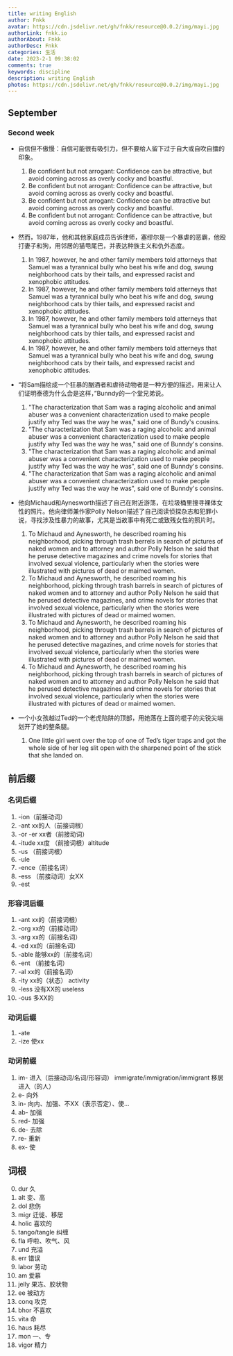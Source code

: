 ```yaml
---
title: writing English
author: Fnkk
avatar: https://cdn.jsdelivr.net/gh/fnkk/resource@0.0.2/img/mayi.jpg
authorLink: fnkk.io
authorAbout: Fnkk
authorDesc: Fnkk
categories: 生活
date: 2023-2-1 09:38:02
comments: true
keywords: discipline
description: writing English
photos: https://cdn.jsdelivr.net/gh/fnkk/resource@0.0.2/img/mayi.jpg
---
```

## September
### Second week
- 自信但不傲慢：自信可能很有吸引力，但不要给人留下过于自大或自吹自擂的印象。
    1. Be confident but not arrogant: Confidence can be attractive, but avoid coming across as overly cocky and boastful.
    2. Be confident but not arrogant: Confidence can be attractive, but avoid coming across as overly cocky and boastful.
    3. Be confident but not arrogant: Confidence can be attractive but avoid coming across as overly cocky and boastful.
    4. Be confident but not arrogant: Confidence can be attractive, but avoid coming across as overly cocky and boastful.

- 然而，1987年，他和其他家庭成员告诉律师，塞缪尔是一个暴虐的恶霸，他殴打妻子和狗，用邻居的猫甩尾巴，并表达种族主义和仇外态度。
    1. In 1987, however, he and other family members told attorneys that Samuel was a tyrannical bully who beat his wife and dog, swung neighborhood cats by their tails, and expressed racist and xenophobic attitudes. 
    2. In 1987, however, he and other family members told atterneys that Samuel was a tyrannical bully who beat his wife and dog, swung neighborhood cats by thier tails, and expressed racist and xenophobic attitudes.
    3. In 1987, however, he and other family members told atterneys that Samuel was a tyrannical bully who beat his wife and dog, swung neighborhood cats by thier tails, and expressed racist and xenophobic attitudes.
    4. In 1987, however, he and other family members told atterneys that Samuel was a tyrannical bully who beat his wife and dog, swung neighborhood cats by their tails, and expressed racist and xenophobic attitudes. 

- “将Sam描绘成一个狂暴的酗酒者和虐待动物者是一种方便的描述，用来让人们证明泰德为什么会是这样，”Bunndy的一个堂兄弟说。
    1. "The characterization that Sam was a raging alcoholic and animal abuser was a convenient characterization used to make people justify why Ted was the way he was," said one of Bundy's cousins.
    2. "The characterization that Sam was a raging alcoholic and animal abuser was a convenient characterization used to make people justify why Ted was the way he was," said one of Bunndy's consins.
    3. "The characterization that Sam was a raging alcoholic and animal abuser was a convenient characterization used to make people justify why Ted was the way he was", said one of Bunndy's consins.
    4. "The characterization that Sam was a raging alcoholic and animal abuser was a convenient characterization used to make people justify why Ted was the way he was", said one of Bunndy's consins.

- 他向Michaud和Aynesworth描述了自己在附近游荡，在垃圾桶里搜寻裸体女性的照片。他向律师兼作家Polly Nelson描述了自己阅读侦探杂志和犯罪小说，寻找涉及性暴力的故事，尤其是当故事中有死亡或致残女性的照片时。
    1. To Michaud and Aynesworth, he described roaming his neighborhood, picking through trash berrels in search of pictures of naked women and to attorney and author Polly Nelson he said that he peruse detective magazines and crime novels for stories that involved sexual violence, particularly when the stories were illustrated with pictures of dead or maimed women.
    2. To Michaud and Aynesworth, he described roaming his neighborhood, picking through trash barrels in search of pictures of naked women and to attorney and author Polly Nelson he said that he perused detective magazines, and crime novels for stories that involved sexual violence, particularly when the stories were illustrated with pictures of dead or maimed women. 
    3. To Michaud and Aynesworth, he described roaming his neighborhood, picking through trash barrels in search of pictures of naked women and to attorney and author Polly Nelson he said that he perused detective magazines, and crime novels for stories that involved sexual violence, particularly when the stories were illustrated with pictures of dead or maimed women.
    4. To Michaud and Aynesworth, he described roaming his neighborhood, picking through trash barrels in search of pictures of naked women and to attorney and author Polly Nelson he said that he perused detective magazines and crime novels for stories that involved sexual violence, particularly when the stories were illustrated with pictures of dead or maimed women.

- 一个小女孩越过Ted的一个老虎陷阱的顶部，用她落在上面的棍子的尖锐尖端划开了她的整条腿。
    1. One little girl went over the top of one of Ted’s tiger traps and got the whole side of her leg slit open with the sharpened point of the stick that she landed on.
## 前后缀
### 名词后缀
1. -ion（前接动词）
2. -ant xx的人（前接词根）
3. -or -er xx者（前接动词）
4. -itude xx度 （前接词根）altitude
5. -us （前接词根）
6. -ule 
7. -ence（前接名词）
8. -ess （前接动词）女XX
9. -est 
### 形容词后缀
1. -ant xx的（前接词根）
2. -org xx的（前接动词）
3. -arg xx的（前接名词）
4. -ed xx的（前接名词）
5. -able 能够xx的（前接名词）
6. -ent （前接名词）
7. -al xx的（前接名词）
8. -ity xx的（状态） activity
9. -less 没有XX的 useless
10. -ous 多XX的
### 动词后缀
1. -ate
2. -ize 使xx
### 动词前缀
1. im- 进入（后接动词/名词/形容词） immigrate/immigration/immigrant 移居进入（的人）
2. e- 向外
3. in- 向内、加强、不XX（表示否定）、使...
4. ab- 加强
5. red- 加强
6. de- 去除
7. re- 重新
8. ex- 使
## 词根
0. dur 久
1. alt 变、高
2. dol 悲伤
3. migr 迁徙、移居
4. holic 喜欢的
5. tango/tangle 纠缠
6. fla 呼啦、吹气、风
7. und 充溢
8. err 错误
9. labor 劳动
10. am 爱慕
11. jelly 果冻、胶状物
12. ee 被动方
13. conq 攻克
14. bhor 不喜欢
15. vita 命
16. haus 耗尽
17. mon 一、专
18. vigor 精力